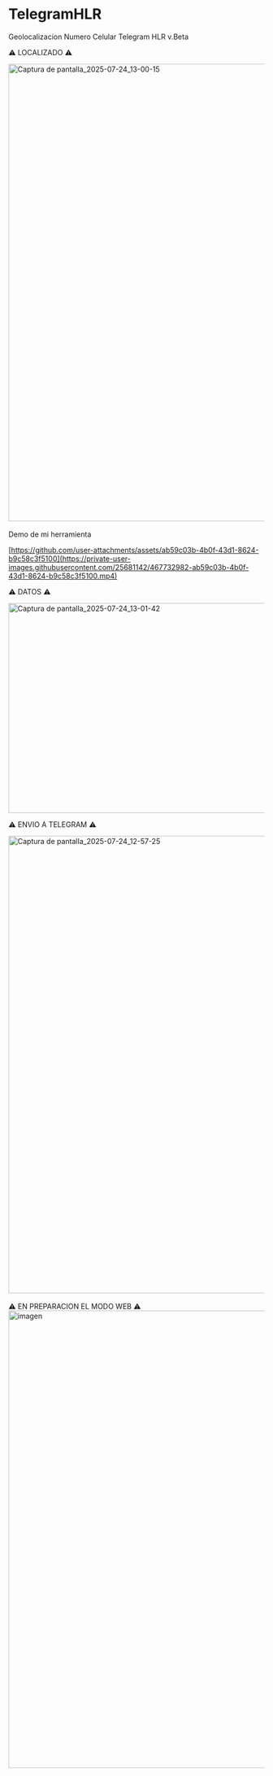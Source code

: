 # TelegramHLR
Geolocalizacion Numero Celular Telegram HLR v.Beta

⚠️ LOCALIZADO ⚠️

<img width="1600" height="900" alt="Captura de pantalla_2025-07-24_13-00-15" src="https://github.com/user-attachments/assets/92c37aca-3ef7-4104-bd64-5e5803546321" />
<br>
<br>
Demo de mi herramienta

[https://github.com/user-attachments/assets/ab59c03b-4b0f-43d1-8624-b9c58c3f5100](https://private-user-images.githubusercontent.com/25681142/467732982-ab59c03b-4b0f-43d1-8624-b9c58c3f5100.mp4)

⚠️ DATOS ⚠️

<img width="710" height="413" alt="Captura de pantalla_2025-07-24_13-01-42" src="https://github.com/user-attachments/assets/c99b85b0-9a2a-4599-a939-3d93bd5dbd03" />

⚠️ ENVIO A TELEGRAM ⚠️

<img width="1600" height="900" alt="Captura de pantalla_2025-07-24_12-57-25" src="https://github.com/user-attachments/assets/741ecd24-181c-41b1-ad54-baf3209fc3e6" />

<br>
<br>
⚠️ EN PREPARACION EL MODO WEB ⚠️

<img width="1600" height="900" alt="imagen" src="https://github.com/user-attachments/assets/618fa4ba-ba63-4dde-8783-d74f157e8021" />
